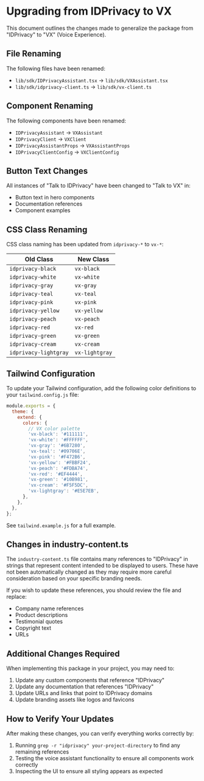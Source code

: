 # Upgrading from IDPrivacy to VX

This document outlines the changes made to generalize the package from "IDPrivacy" to "VX" (Voice Experience).

## File Renaming

The following files have been renamed:
- `lib/sdk/IDPrivacyAssistant.tsx` → `lib/sdk/VXAssistant.tsx`
- `lib/sdk/idprivacy-client.ts` → `lib/sdk/vx-client.ts`

## Component Renaming

The following components have been renamed:
- `IDPrivacyAssistant` → `VXAssistant`
- `IDPrivacyClient` → `VXClient`
- `IDPrivacyAssistantProps` → `VXAssistantProps`
- `IDPrivacyClientConfig` → `VXClientConfig`

## Button Text Changes

All instances of "Talk to IDPrivacy" have been changed to "Talk to VX" in:
- Button text in hero components
- Documentation references
- Component examples

## CSS Class Renaming

CSS class naming has been updated from `idprivacy-*` to `vx-*`:

| Old Class | New Class |
|-----------|-----------|
| `idprivacy-black` | `vx-black` |
| `idprivacy-white` | `vx-white` |
| `idprivacy-gray` | `vx-gray` |
| `idprivacy-teal` | `vx-teal` |
| `idprivacy-pink` | `vx-pink` |
| `idprivacy-yellow` | `vx-yellow` |
| `idprivacy-peach` | `vx-peach` |
| `idprivacy-red` | `vx-red` |
| `idprivacy-green` | `vx-green` |
| `idprivacy-cream` | `vx-cream` |
| `idprivacy-lightgray` | `vx-lightgray` |

## Tailwind Configuration

To update your Tailwind configuration, add the following color definitions to your `tailwind.config.js` file:

```js
module.exports = {
  theme: {
    extend: {
      colors: {
        // VX color palette
        'vx-black': '#111111',
        'vx-white': '#FFFFFF',
        'vx-gray': '#6B7280',
        'vx-teal': '#09706E',
        'vx-pink': '#F472B6',
        'vx-yellow': '#FBBF24',
        'vx-peach': '#FDBA74',
        'vx-red': '#EF4444',
        'vx-green': '#10B981',
        'vx-cream': '#F5F5DC',
        'vx-lightgray': '#E5E7EB',
      },
    },
  },
};
```

See `tailwind.example.js` for a full example.

## Changes in industry-content.ts

The `industry-content.ts` file contains many references to "IDPrivacy" in strings that represent content intended to be displayed to users. These have not been automatically changed as they may require more careful consideration based on your specific branding needs.

If you wish to update these references, you should review the file and replace:
- Company name references
- Product descriptions
- Testimonial quotes
- Copyright text
- URLs

## Additional Changes Required

When implementing this package in your project, you may need to:

1. Update any custom components that reference "IDPrivacy"
2. Update any documentation that references "IDPrivacy"
3. Update URLs and links that point to IDPrivacy domains
4. Update branding assets like logos and favicons

## How to Verify Your Updates

After making these changes, you can verify everything works correctly by:

1. Running `grep -r "idprivacy" your-project-directory` to find any remaining references
2. Testing the voice assistant functionality to ensure all components work correctly
3. Inspecting the UI to ensure all styling appears as expected 